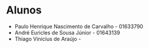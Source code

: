# Alunos

* Paulo Henrique Nascimento de Carvalho - 01633790
* André Euricles de Sousa Júnior - 01643139
* Thiago Vinicius de Araújo - 

